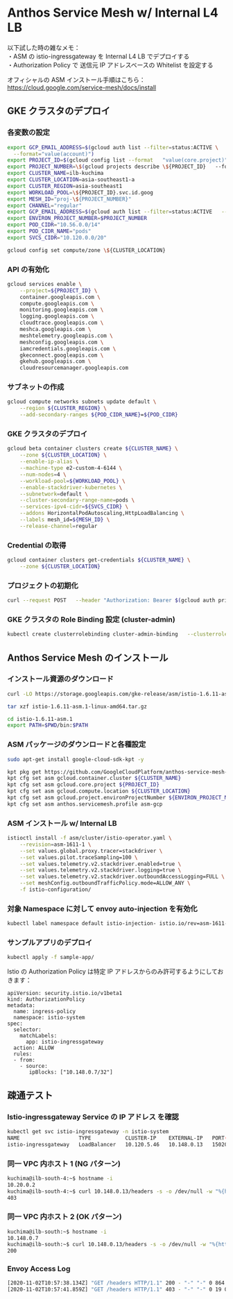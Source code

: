 # Anthos Service Mesh w/ Internal L4 LB
以下試した時の雑なメモ：  
・ASM の istio-ingressgateway を Internal L4 LB でデプロイする  
・Authorization Policy で 送信元 IP アドレスベースの Whitelist を設定する  

オフィシャルの ASM インストール手順はこちら：  
https://cloud.google.com/service-mesh/docs/install  

## GKE クラスタのデプロイ

### 各変数の設定

```bash
export GCP_EMAIL_ADDRESS=$(gcloud auth list --filter=status:ACTIVE \
  --format="value(account)")
export PROJECT_ID=$(gcloud config list --format   "value(core.project)")
export PROJECT_NUMBER=\$(gcloud projects describe \${PROJECT_ID}   --format="value(projectNumber)")
export CLUSTER_NAME=ilb-kuchima
export CLUSTER_LOCATION=asia-southeast1-a
export CLUSTER_REGION=asia-southeast1
export WORKLOAD_POOL=\${PROJECT_ID}.svc.id.goog
export MESH_ID="proj-\${PROJECT_NUMBER}"
export CHANNEL="regular"
export GCP_EMAIL_ADDRESS=$(gcloud auth list --filter=status:ACTIVE   --format="value(account)")
export ENVIRON_PROJECT_NUMBER=$PROJECT_NUMBER
export POD_CIDR="10.56.0.0/14"
export POD_CIDR_NAME="pods"
export SVCS_CIDR="10.120.0.0/20"

gcloud config set compute/zone \${CLUSTER_LOCATION}
```

### API の有効化

```bash
gcloud services enable \
    --project=${PROJECT_ID} \
    container.googleapis.com \
    compute.googleapis.com \
    monitoring.googleapis.com \
    logging.googleapis.com \
    cloudtrace.googleapis.com \
    meshca.googleapis.com \
    meshtelemetry.googleapis.com \
    meshconfig.googleapis.com \
    iamcredentials.googleapis.com \
    gkeconnect.googleapis.com \
    gkehub.googleapis.com \
    cloudresourcemanager.googleapis.com
```

### サブネットの作成

```bash
gcloud compute networks subnets update default \
    --region ${CLUSTER_REGION} \
    --add-secondary-ranges ${POD_CIDR_NAME}=${POD_CIDR}
```

### GKE クラスタのデプロイ

```bash
gcloud beta container clusters create ${CLUSTER_NAME} \
    --zone ${CLUSTER_LOCATION} \
    --enable-ip-alias \
    --machine-type e2-custom-4-6144 \
    --num-nodes=4 \
    --workload-pool=${WORKLOAD_POOL} \
    --enable-stackdriver-kubernetes \
    --subnetwork=default \
    --cluster-secondary-range-name=pods \
    --services-ipv4-cidr=${SVCS_CIDR} \
    --addons HorizontalPodAutoscaling,HttpLoadBalancing \
    --labels mesh_id=${MESH_ID} \
    --release-channel=regular
```

### Credential の取得

```bash
gcloud container clusters get-credentials ${CLUSTER_NAME} \
    --zone ${CLUSTER_LOCATION}
```

### プロジェクトの初期化

```bash
curl --request POST   --header "Authorization: Bearer $(gcloud auth print-access-token)"   --data ''   https://meshconfig.googleapis.com/v1alpha1/projects/${PROJECT_ID}:initialize
```

### GKE クラスタの Role Binding 設定 (cluster-admin)

```bash
kubectl create clusterrolebinding cluster-admin-binding   --clusterrole=cluster-admin   --user="$(gcloud config get-value core/account)"
```

## Anthos Service Mesh のインストール

### インストール資源のダウンロード

```bash
curl -LO https://storage.googleapis.com/gke-release/asm/istio-1.6.11-asm.1-linux-amd64.tar.gz

tar xzf istio-1.6.11-asm.1-linux-amd64.tar.gz

cd istio-1.6.11-asm.1
export PATH=$PWD/bin:$PATH
```

### ASM パッケージのダウンロードと各種設定

```bash
sudo apt-get install google-cloud-sdk-kpt -y

kpt pkg get https://github.com/GoogleCloudPlatform/anthos-service-mesh-packages.git/asm@release-1.6-asm asm
kpt cfg set asm gcloud.container.cluster ${CLUSTER_NAME}
kpt cfg set asm gcloud.core.project ${PROJECT_ID}
kpt cfg set asm gcloud.compute.location ${CLUSTER_LOCATION}
kpt cfg set asm gcloud.project.environProjectNumber ${ENVIRON_PROJECT_NUMBER}
kpt cfg set asm anthos.servicemesh.profile asm-gcp

```

### ASM インストール w/ Internal LB

```bash
istioctl install -f asm/cluster/istio-operator.yaml \
    --revision=asm-1611-1 \
    --set values.global.proxy.tracer=stackdriver \
    --set values.pilot.traceSampling=100 \
    --set values.telemetry.v2.stackdriver.enabled=true \
    --set values.telemetry.v2.stackdriver.logging=true \
    --set values.telemetry.v2.stackdriver.outboundAccessLogging=FULL \
    --set meshConfig.outboundTrafficPolicy.mode=ALLOW_ANY \
    -f istio-configuration/
```

### 対象 Namespace に対して envoy auto-injection を有効化

```bash
kubectl label namespace default istio-injection- istio.io/rev=asm-1611-1 --overwrite
```

### サンプルアプリのデプロイ

```bash
kubectl apply -f sample-app/
```

Istio の Authorization Policy は特定 IP アドレスからのみ許可するようにしておきます：  
```
apiVersion: security.istio.io/v1beta1
kind: AuthorizationPolicy
metadata:
  name: ingress-policy
  namespace: istio-system
spec:
  selector:
    matchLabels:
      app: istio-ingressgateway
  action: ALLOW
  rules:
  - from:
    - source:
       ipBlocks: ["10.148.0.7/32"]
```

## 疎通テスト

### Istio-ingressgateway Service の IP アドレス を確認

```bash
kubectl get svc istio-ingressgateway -n istio-system
NAME                   TYPE           CLUSTER-IP    EXTERNAL-IP   PORT(S)                                      AGE
istio-ingressgateway   LoadBalancer   10.120.5.46   10.148.0.13   15020:30612/TCP,80:32527/TCP,443:32133/TCP   138m

```

### 同一 VPC 内ホスト 1 (NG パターン)

```bash
kuchima@ilb-south-4:~$ hostname -i
10.20.0.2
kuchima@ilb-south-4:~$ curl 10.148.0.13/headers -s -o /dev/null -w "%{http_code}\n"
403
```

### 同一 VPC 内ホスト 2 (OK パターン)

```bash
kuchima@ilb-south:~$ hostname -i
10.148.0.7
kuchima@ilb-south:~$ curl 10.148.0.13/headers -s -o /dev/null -w "%{http_code}\n"
200
```

### Envoy Access Log
```bash
[2020-11-02T10:57:38.134Z] "GET /headers HTTP/1.1" 200 - "-" "-" 0 864 3 2 "10.148.0.7" "curl/7.64.0" "3eb282bc-8d3a-934a-959f-7938da6a748a" "10.148.0.13" "10.56.0.9:80" outbound|80|v1|httpbin-service.default.svc.cluster.local 10.56.0.8:44144 10.56.0.8:80 10.148.0.7:36670 - -
[2020-11-02T10:57:41.859Z] "GET /headers HTTP/1.1" 403 - "-" "-" 0 19 0 - "10.20.0.2" "curl/7.64.0" "ede32dca-1417-9f2e-949f-2cb79f34adb2" "10.148.0.13" "-" - - 10.56.0.8:80 10.20.0.2:56314 - -
```